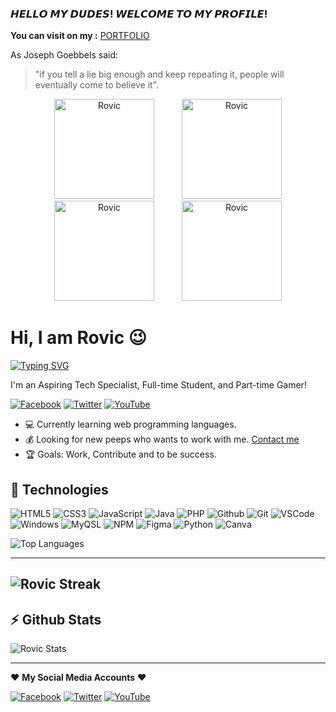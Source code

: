 ### **𝙃𝙀𝙇𝙇𝙊 𝙈𝙔 𝘿𝙐𝘿𝙀𝙎! 𝙒𝙀𝙇𝘾𝙊𝙈𝙀 𝙏𝙊 𝙈𝙔 𝙋𝙍𝙊𝙁𝙄𝙇𝙀!**


<!--
**Rovic420/Rovic420** is a ✨ _special_ ✨ repository because its `README.md` (this file) appears on your GitHub profile.


-->
**You can visit on my :**
[PORTFOLIO](https://hoshio-deloy.vercel.app/)


As Joseph Goebbels said:

> "if you tell a lie big enough and keep repeating it, people will eventually come to believe it".


<p align="center">
  <img src="https://user-images.githubusercontent.com/49750136/133055850-5e24e018-932a-4b15-bf7b-6f9d04271e27.png" alt="Rovic" width="160" hspace="20"/>
  <img src="https://raw.githubusercontent.com/Rovic420/portf/refs/heads/main/illust_102773124_20250427_083111.png" alt="Rovic" width="160" hspace="20"/>
  <img src="https://raw.githubusercontent.com/Rovic420/portf/refs/heads/main/illust_119849342_20250420_112226.png" alt="Rovic" width="160" hspace="20"/>
  <img src="https://raw.githubusercontent.com/Rovic420/portf/refs/heads/main/illust_95069214_20250418_130240.png" alt="Rovic" width="160" hspace="20"/>
</p>



# Hi, I am Rovic :wink:

[![Typing SVG](https://readme-typing-svg.herokuapp.com?color=%2349F707&lines=I'm+Rovic%2C+20+years+old;Front+End+Developer;Gamer;Anime+Enthausiast)](https://git.io/typing-svg)

I'm an Aspiring Tech Specialist, Full-time Student, and Part-time Gamer!

[![Facebook](https://img.shields.io/badge/facebook-%231877F2.svg?&style=for-the-badge&logo=facebook&logoColor=white)](https://facebook.com/RovicDeloyTV) 
[![Twitter](https://img.shields.io/badge/twitter-%231DA1F2.svg?&style=for-the-badge&logo=twitter&logoColor=white)](https://twitter.com/@Fishausted) 
[![YouTube](https://img.shields.io/badge/youtube-%23FF0000.svg?&style=for-the-badge&logo=youtube&logoColor=white)](https://m.youtube.com/channel/UCZhAG9pz_YzNAOiQelO5tCQ)

- :computer: Currently learning web programming languages.
- :moneybag: Looking for new peeps who wants to work with me. [Contact me](Deloy371@pm.me)
- :trophy: Goals: Work, Contribute and to be success.


## :wrench: Technologies

![HTML5](https://img.icons8.com/color/30/html-5.png)
![CSS3](https://img.icons8.com/color/30/css3.png)
![JavaScript](https://img.icons8.com/color/30/javascript.png)
![Java](https://img.icons8.com/color/30/000000/java-coffee-cup-logo--v1.png)
![PHP](https://img.icons8.com/color/30/php.png)
![Github](https://img.icons8.com/material-outlined/30/github.png)
![Git](https://img.icons8.com/color/30/git.png)
![VSCode](https://img.icons8.com/color/30/visual-studio-code-2019.png)
![Windows](https://img.icons8.com/color/30/windows-10.png)
![MyQSL](https://img.icons8.com/fluency/48/4a90e2/mysql-logo.png)
![NPM](https://img.icons8.com/color/30/npm.png)
![Figma](https://img.icons8.com/color/30/figma.png)
![Python](https://img.icons8.com/color/30/python.png)
![Canva](https://img.icons8.com/color/30/canva.png)

![Top Languages](https://github-readme-stats.vercel.app/api/top-langs/?username=Rovic420&theme=radical&show_icons=true&hide_border=true&layout=compact)

---
![Rovic Streak](https://github-readme-streak-stats.herokuapp.com/?user=Rovic420&theme=radical&hide_border=true)
---

## :zap: Github Stats

![Rovic Stats](https://github-readme-stats.vercel.app/api?username=Rovic420&theme=radical&show_icons=true&hide_border=true&count_private=true)

---

:heart: **My Social Media Accounts** :heart:

[![Facebook](https://img.shields.io/badge/facebook-%231877F2.svg?&style=for-the-badge&logo=facebook&logoColor=white)](https://facebook.com/RovicDeloyTV) [![Twitter](https://img.shields.io/badge/twitter-%231DA1F2.svg?&style=for-the-badge&logo=twitter&logoColor=white)](https://twitter.com/Fishausted) [![YouTube](https://img.shields.io/badge/youtube-%23FF0000.svg?&style=for-the-badge&logo=youtube&logoColor=white)](https://m.youtube.com/channel/UCZhAG9pz_YzNAOiQelO5tCQ  )
